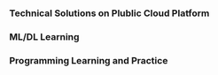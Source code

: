 ### Technical Solutions on Plublic Cloud Platform

### ML/DL Learning

### Programming Learning and Practice


